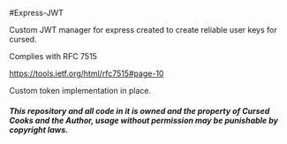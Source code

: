 #Express-JWT

Custom JWT manager for express created to create reliable user keys for cursed.

Complies with RFC 7515

https://tools.ietf.org/html/rfc7515#page-10

Custom token implementation in place.

##### This repository and all code in it is owned and the property of Cursed Cooks and the Author, usage without permission may be punishable by copyright laws.
